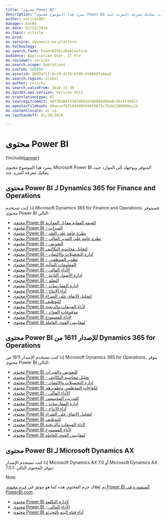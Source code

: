 ```yaml
---
title: "محتوى Power BI"
description: "يسرد هذا الموضوع محتوى Power BI المتوفر ويوجهك إلى الموارد حيث يمكنك معرفة المزيد عنه."
author: sericks007
manager: AnnBe
ms.date: 02/22/2018
ms.topic: article
ms.prod: 
ms.service: dynamics-ax-platform
ms.technology: 
ms.search.form: PowerBIPbixDeployForm
audience: Application User, IT Pro
ms.reviewer: sericks
ms.search.scope: Operations
ms.custom: 265694
ms.assetid: 0095a7cf-8cc9-41f6-bf00-b59868fa6ea2
ms.search.region: Global
ms.author: sericks
ms.search.validFrom: 2016-11-30
ms.dyn365.ops.version: Version 1611
ms.translationtype: HT
ms.sourcegitcommit: a0739304723d19b910388893d08e8c36a1f49d13
ms.openlocfilehash: 99eece7b31034065694f8875c72eb2360088ec23
ms.contentlocale: ar-sa
ms.lasthandoff: 03/26/2018

---
```


# <a name="power-bi-content"></a>محتوى Power BI
[!include[banner](../includes/banner.md)]


يسرد هذا الموضوع محتوى Microsoft Power BI المتوفر ويوجهك إلى الموارد حيث يمكنك معرفة المزيد عنه.

## <a name="power-bi-content-for-dynamics-365-for-finance-and-operations"></a>محتوى Power BI لـ Dynamics 365 for Finance and Operations
إذا كنت تستخدم Microsoft Dynamics 365 for Finance and Operations، فسيتوفر محتوى Power BI التالي:

- [محتوى Power BI القيمة الفعلية مقابل الموازنة](ledger-budgets-power-bi.md)
- [محتوى Power BI - الميزات](benefits-power-bi.md)
- [محتوى Power BI - نظرة عامة على النقد](../../financials/cash-bank-management/Cash-Overview-Power-BI-content.md)
- [محتوى Power BI - نظرة عامة على المدير المالي](CFO-power-bi.md)
- [محتوى Power BI - التعويض](compensation-power-bi.md)
- [محتوى Power BI لتحليل محاسبة التكاليف](cost-accounting-analysis-content-pack.md) 
- [محتوى Power BI - إدارة التحصيلات والائتمان](../../financials/accounts-receivable/credit-collections-power-bi.md)
- [محتوى Power BI - تطوير الموظفين](employee-development-PBI.md) 
- [محتوى Power BI المعلومات المالية](financial-insights.md)
- [محتوى Power BI - الأداء المالي](financial-performance-power-bi-content-pack.md)
- [محتوى Power BI - ‏‫إدارة الأصول الثابتة‬](../../financials/fixed-assets/Fixed-asset-management-workspace.md)
- [محتوى Power BI - ‏‫التعلم‬](learning-power-bi.md)
- [محتوى Power BI - ‏‫إدارة الممارسات‬](practice-manager-power-bi.md)
- [محتوى Power BI - ‏أداء الإنتاج](production-performance-power-bi.md)
- [محتوى Power BI لتحليل الإنفاق على الشراء](purchase-content-pack-for-power-bi.md) 
- [محتوى Power BI للتوظيف](recruiting-analysis-power-bi-content-pack.md) 
- [محتوى Power BI لأداء المبيعات والربحية](sales-profitability-performance-content-pack.md)
- [محتوى Power BI - ‏‫مدفوعات المورّد‬](../../financials/accounts-payable/Vendor-payments-workspace.md)
- [محتوى Power BI لأداء المستودع](warehouse-power-bi-content.md)
- [محتوى Power BI لمقاييس القوى العاملة](workforce-analysis-power-bi-content-pack.md)  

## <a name="power-bi-content-for-dynamics-365-for-operations-version-1611"></a>محتوى Power BI للإصدار 1611 من Dynamics 365 for Operations
إذا كنت تستخدم الإصدار 1611 من Microsoft Dynamics 365 for Operations، يتوفر محتوى Power BI التالي:

- [محتوى Power BI للتعويض والميزات](compensation-and-benefits-analysis-power-bi-content-pack.md)   
- [محتوى Power BI - تحليل محاسبة التكاليف](cost-accounting-analysis-content-pack.md) 
- [محتوى Power BI - إدارة التحصيلات والائتمان](../../financials/accounts-receivable/credit-collections-power-bi.md)
- [محتوى Power BI لكفاءات الموظفين وتطويرهم](employee-competencies-and-development-analysis-power-bi-content-pack.md) 
- [محتوى Power BI - الأداء المالي](financial-performance-power-bi-content-pack.md)
- [محتوى Power BI للتدريب المؤسسي](organizational-training-analysis-power-bi-content-pack.md) 
- [محتوى Power BI - ‏‫إدارة الممارسات‬](practice-manager-power-bi.md)
- [محتوى Power BI - ‏أداء الإنتاج](production-performance-power-bi.md)
- [محتوى Power BI لتحليل الإنفاق على الشراء](purchase-content-pack-for-power-bi.md) 
- [محتوى Power BI للتوظيف](recruiting-analysis-power-bi-content-pack.md) 
- [محتوى Power BI لأداء المبيعات والربحية](sales-profitability-performance-content-pack.md)
- [محتوى Power BI لأداء المستودع](warehouse-power-bi-content.md)
- [محتوى Power BI لمقاييس القوى العاملة](workforce-analysis-power-bi-content-pack.md)  

## <a name="power-bi-content-for-microsoft-dynamics-ax"></a>محتوى Power BI لـ Microsoft Dynamics AX
إذا كنت تستخدم الإصدار Microsoft Dynamics AX 7.0 أو Microsoft Dynamics AX 7.0.1، يتوفر المحتوى التالي:

> [!Note]
> تم إهلاك حزم المحتوى هذه كما هو موثق في [حزم محتوى Power BI المنشورة في PowerBI.com](https://docs.microsoft.com/en-us/dynamics365/unified-operations/dev-itpro/migration-upgrade/deprecated-features#power-bi-content-packs-published-to-powerbicom).

- [محتوى Power BI لإدارة التكلفة](cost-management-content-pack.md)    
- [محتوى Power BI - الأداء المالي](financial-performance-power-bi-content-pack.md)
- [محتوى Power BI أداء قناة البيع بالتجزئة](retail-channel-performance-dashboard-power-bi-data.md) 



